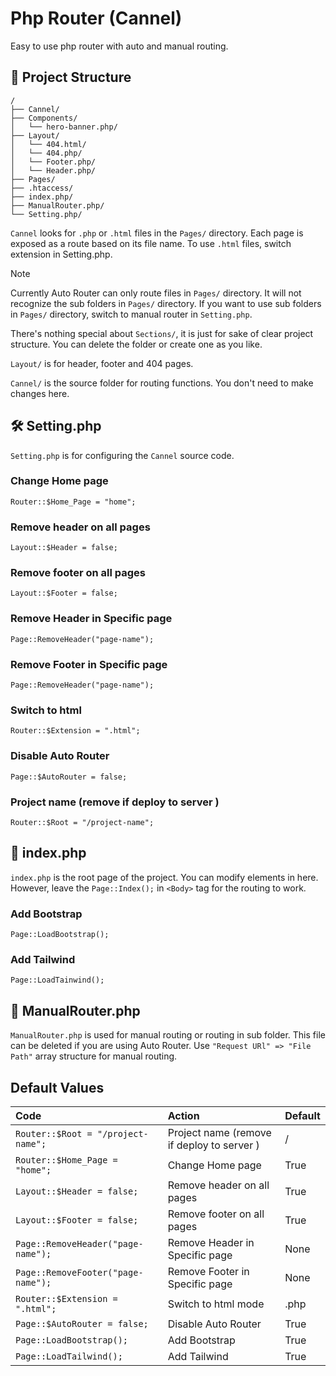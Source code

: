 # Php Router (Cannel)

Easy to use php router with auto and manual routing.

## 📁 Project Structure

```text
/
├── Cannel/
├── Components/
│   └── hero-banner.php/
├── Layout/
│   └── 404.html/
│   └── 404.php/
│   └── Footer.php/
│   └── Header.php/
├── Pages/
├── .htaccess/
├── index.php/
├── ManualRouter.php/
└── Setting.php/
```

`Cannel` looks for `.php` or `.html` files in the `Pages/` directory. Each page is exposed as a route based on its file name. To use `.html` files, switch extension in Setting.php.

> [!NOTE]
> Currently Auto Router can only route files in `Pages/` directory. It will not recognize the sub folders in `Pages/` directory. If you want to use sub folders in `Pages/` directory, switch to manual router in `Setting.php`.

There's nothing special about `Sections/`, it is just for sake of clear project structure. You can delete the folder or create one as you like.

`Layout/` is for header, footer and 404 pages.

`Cannel/` is the source folder for routing functions. You don't need to make changes here.

## 🛠️ Setting.php

`Setting.php` is for configuring the `Cannel` source code.

### Change Home page

```text
Router::$Home_Page = "home";
```

### Remove header on all pages

```text
Layout::$Header = false;
```

### Remove footer on all pages

```text
Layout::$Footer = false;
```

### Remove Header in Specific page

```text
Page::RemoveHeader("page-name");
```

### Remove Footer in Specific page

```text
Page::RemoveHeader("page-name");
```

### Switch to html

```text
Router::$Extension = ".html";
```

### Disable Auto Router

```text
Page::$AutoRouter = false;
```

### Project name (remove if deploy to server )

```text
Router::$Root = "/project-name";
```

## 📄 index.php

`index.php` is the root page of the project. You can modify elements in here. However, leave the `Page::Index();` in `<Body>` tag for the routing to work.

### Add Bootstrap

```text
Page::LoadBootstrap();
```

### Add Tailwind

```text
Page::LoadTainwind();
```

## 📄 ManualRouter.php

`ManualRouter.php` is used for manual routing or routing in sub folder. This file can be deleted if you are using Auto Router.
Use `"Request URl" => "File Path"` array structure for manual routing.

## Default Values

| Code                               | Action                                     | Default |
| :--------------------------------- | :----------------------------------------- | :------ |
| `Router::$Root = "/project-name";` | Project name (remove if deploy to server ) | /       |
| `Router::$Home_Page = "home";`     | Change Home page                           | True    |
| `Layout::$Header = false;`         | Remove header on all pages                 | True    |
| `Layout::$Footer = false;`         | Remove footer on all pages                 | True    |
| `Page::RemoveHeader("page-name");` | Remove Header in Specific page             | None    |
| `Page::RemoveFooter("page-name");` | Remove Footer in Specific page             | None    |
| `Router::$Extension = ".html";`    | Switch to html mode                        | .php    |
| `Page::$AutoRouter = false;`       | Disable Auto Router                        | True    |
| `Page::LoadBootstrap();`           | Add Bootstrap                              | True    |
| `Page::LoadTailwind();`            | Add Tailwind                               | True    |
